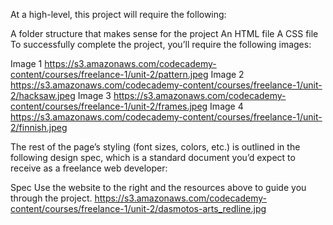 At a high-level, this project will require the following:

A folder structure that makes sense for the project
An HTML file
A CSS file
To successfully complete the project, you’ll require the following images:

Image 1
https://s3.amazonaws.com/codecademy-content/courses/freelance-1/unit-2/pattern.jpeg
Image 2
https://s3.amazonaws.com/codecademy-content/courses/freelance-1/unit-2/hacksaw.jpeg
Image 3
https://s3.amazonaws.com/codecademy-content/courses/freelance-1/unit-2/frames.jpeg
Image 4
https://s3.amazonaws.com/codecademy-content/courses/freelance-1/unit-2/finnish.jpeg

The rest of the page’s styling (font sizes, colors, etc.) is outlined in the following design spec, which is a standard document you’d expect to receive as a freelance web developer:

Spec
Use the website to the right and the resources above to guide you through the project.
https://s3.amazonaws.com/codecademy-content/courses/freelance-1/unit-2/dasmotos-arts_redline.jpg